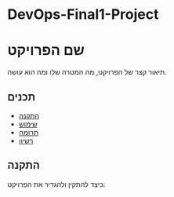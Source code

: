 # DevOps-Final1-Project
# שם הפרויקט
תיאור קצר של הפרויקט, מה המטרה שלו ומה הוא עושה.

## תכנים
- [התקנה](#התקנה)
- [שימוש](#שימוש)
- [תרומה](#תרומה)
- [רשיון](#רשיון)

## התקנה
כיצד להתקין ולהגדיר את הפרויקט:
